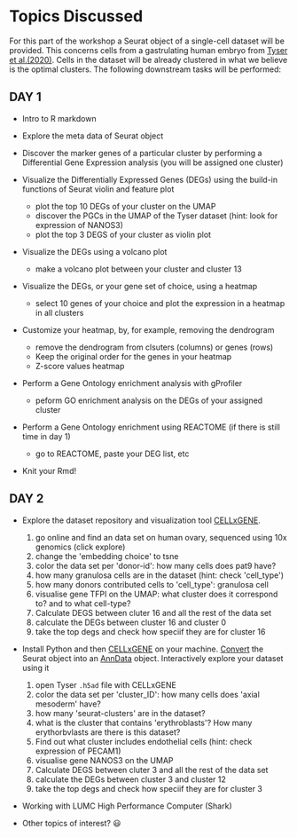 # Topics Discussed 

For this part of the workshop a Seurat object of a single-cell dataset will be provided. This concerns cells from a gastrulating human embryo from [Tyser et al.(2020)](https://www.nature.com/articles/s41586-021-04158-y). Cells in the dataset will be already clustered in what we believe is the optimal clusters. The following downstream tasks will be performed:

## DAY 1
* Intro to R markdown
* Explore the meta data of Seurat object
* Discover the marker genes of a particular cluster by performing a Differential Gene Expression analysis (you will be assigned one cluster)
* Visualize the Differentially Expressed Genes (DEGs) using the build-in functions of Seurat violin and feature plot
  * plot the top 10 DEGs of your cluster on the UMAP
  * discover the PGCs in the UMAP of the Tyser dataset (hint: look for expression of NANOS3)
  * plot the top 3 DEGS of your cluster as violin plot

* Visualize the DEGs using a volcano plot
  * make a volcano plot between your cluster and cluster 13
  
* Visualize the DEGs, or your gene set of choice, using a heatmap
  * select 10 genes of your choice and plot the expression in a heatmap in all clusters
  
* Customize your heatmap, by, for example, removing the dendrogram
  * remove the dendrogram from clsuters (columns) or genes (rows)
  * Keep the original order for the genes in your heatmap
  * Z-score values heatmap
  
* Perform a Gene Ontology enrichment analysis with gProfiler
  * peform GO enrichment analysis on the DEGs of your assigned cluster
  
* Perform a Gene Ontology enrichment using REACTOME (if there is still time in day 1)
  * go to REACTOME, paste your DEG list, etc
 
* Knit your Rmd!


## DAY 2  
* Explore the dataset repository and visualization tool [CELLxGENE](https://cellxgene.cziscience.com/).
  1. go online and find an data set on human ovary, sequenced using 10x genomics (click explore)
  2. change the 'embedding choice' to tsne
  3. color the data set per 'donor-id': how many cells does pat9 have?
  4. how many granulosa cells are in the dataset (hint: check 'cell_type')
  5. how many donors contributed cells to 'cell_type': granulosa cell
  6. visualise gene TFPI on the UMAP: what cluster does it correspond to? and to what cell-type?
  7. Calculate DEGS between cluter 16 and all the rest of the data set
  8. calculate the DEGs between cluster 16 and cluster 0
  9. take the top  degs and check how speciif they are for cluster 16

* Install Python and then [CELLxGENE](https://github.com/chanzuckerberg/cellxgene) on your machine. [Convert](https://mojaveazure.github.io/seurat-disk/articles/convert-anndata.html) the Seurat object into an [AnnData](https://anndata.readthedocs.io/en/latest/) object. Interactively explore your dataset using it
  1. open Tyser `.h5ad` file with CELLxGENE
  2. color the data set per 'cluster_ID': how many cells does 'axial mesoderm' have?
  4. how many 'seurat-clusters' are in the dataset?
  5. what is the cluster that contains 'erythroblasts'? How many erythorbvlasts are there is this dataset?
  6. Find out what cluster includes endothelial cells (hint: check expression of PECAM1)
  7. visualise gene NANOS3 on the UMAP
  8. Calculate DEGS between cluter 3 and all the rest of the data set
  9. calculate the DEGs between cluster 3 and cluster 12
  10. take the top degs and check how speciif they are for cluster 3
  
* Working with LUMC High Performance Computer (Shark)
* Other topics of interest? 😃  
